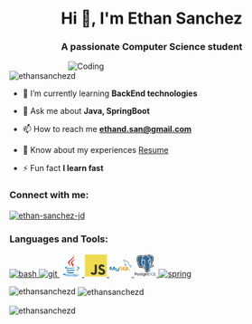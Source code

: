 <h1 align="center">Hi 👋, I'm Ethan Sanchez</h1>
<h3 align="center">A passionate Computer Science student</h3>
<img align = "right" alt = "Coding" width = "400" src="https://i.pinimg.com/originals/e4/26/70/e426702edf874b181aced1e2fa5c6cde.gif">

<p align="left"> <img src="https://komarev.com/ghpvc/?username=ethansanchezd&label=Profile%20views&color=0e75b6&style=flat" alt="ethansanchezd" /> </p>

- 🌱 I’m currently learning **BackEnd technologies**

- 💬 Ask me about **Java, SpringBoot**

- 📫 How to reach me **ethand.san@gmail.com**

- 📄 Know about my experiences [Resume](https://drive.google.com/file/d/1VKKztjlAJuRJuM4J1VIvtmse4KBtgcyc/view?usp=sharing)

- ⚡ Fun fact **I learn fast**

<h3 align="left">Connect with me:</h3>
<p align="left">
<a href="https://linkedin.com/in/ethan-sanchez-jd" target="blank"><img align="center" src="https://raw.githubusercontent.com/rahuldkjain/github-profile-readme-generator/master/src/images/icons/Social/linked-in-alt.svg" alt="ethan-sanchez-jd" height="30" width="40" /></a>
</p>

<h3 align="left">Languages and Tools:</h3>
<p align="left"> <a href="https://www.gnu.org/software/bash/" target="_blank" rel="noreferrer"> <img src="https://www.vectorlogo.zone/logos/gnu_bash/gnu_bash-icon.svg" alt="bash" width="40" height="40"/> </a> <a href="https://git-scm.com/" target="_blank" rel="noreferrer"> <img src="https://www.vectorlogo.zone/logos/git-scm/git-scm-icon.svg" alt="git" width="40" height="40"/> </a> <a href="https://www.java.com" target="_blank" rel="noreferrer"> <img src="https://raw.githubusercontent.com/devicons/devicon/master/icons/java/java-original.svg" alt="java" width="40" height="40"/> </a> <a href="https://developer.mozilla.org/en-US/docs/Web/JavaScript" target="_blank" rel="noreferrer"> <img src="https://raw.githubusercontent.com/devicons/devicon/master/icons/javascript/javascript-original.svg" alt="javascript" width="40" height="40"/> </a> <a href="https://www.mysql.com/" target="_blank" rel="noreferrer"> <img src="https://raw.githubusercontent.com/devicons/devicon/master/icons/mysql/mysql-original-wordmark.svg" alt="mysql" width="40" height="40"/> </a> <a href="https://www.postgresql.org" target="_blank" rel="noreferrer"> <img src="https://raw.githubusercontent.com/devicons/devicon/master/icons/postgresql/postgresql-original-wordmark.svg" alt="postgresql" width="40" height="40"/> </a> <a href="https://spring.io/" target="_blank" rel="noreferrer"> <img src="https://www.vectorlogo.zone/logos/springio/springio-icon.svg" alt="spring" width="40" height="40"/> </a> </p>

<p><img align="left" src="https://github-readme-stats.vercel.app/api/top-langs?username=ethansanchezd&show_icons=true&locale=en&layout=compact" alt="ethansanchezd" /></p>

<p>&nbsp;<img align="center" src="https://github-readme-stats.vercel.app/api?username=ethansanchezd&show_icons=true&locale=en" alt="ethansanchezd" /></p>

<p><img align="center" src="https://github-readme-streak-stats.herokuapp.com/?user=ethansanchezd&" alt="ethansanchezd" /></p>
